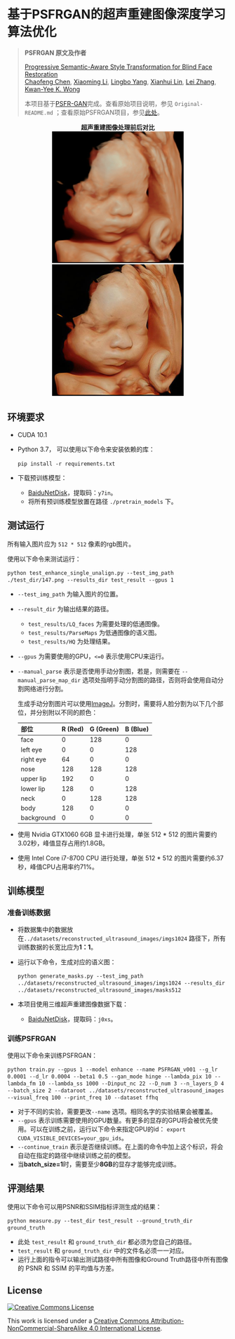 # 基于PSFRGAN的超声重建图像深度学习算法优化

> **PSFRGAN 原文及作者**
>
> [Progressive Semantic-Aware Style Transformation for Blind Face Restoration](https://arxiv.org/abs/2009.08709)  
> [Chaofeng Chen](https://chaofengc.github.io), [Xiaoming Li](https://csxmli2016.github.io/), [Lingbo Yang](https://lotayou.github.io), [Xianhui Lin](https://dblp.org/pid/147/7708.html), [Lei Zhang](https://www4.comp.polyu.edu.hk/~cslzhang/), [Kwan-Yee K. Wong](https://i.cs.hku.hk/~kykwong/)
>
> 本项目基于[PSFR-GAN](https://arxiv.org/abs/2009.08709)完成。查看原始项目说明，参见 `Original-README.md` ；查看原始PSFRGAN项目，参见[此处](https://github.com/chaofengc/PSFRGAN)。

<center><b>超声重建图像处理前后对比</b></center>

<center>
	<img src='./test_dir/147.png' width=300><img src='./test_result/HQ/000.jpg' width=300>
</center>


## 环境要求

- CUDA 10.1

- Python 3.7， 可以使用以下命令来安装依赖的库：

  `pip install -r requirements.txt`

- 下载预训练模型：

  - [BaiduNetDisk](https://pan.baidu.com/s/1R2NCCvpTUPouiFfuIw88kA)，提取码：`y7in`。
  - 将所有预训练模型放置在路径 `./pretrain_models` 下。

## 测试运行

所有输入图片应为 `512 * 512` 像素的rgb图片。

使用以下命令来测试运行：

```
python test_enhance_single_unalign.py --test_img_path ./test_dir/147.png --results_dir test_result --gpus 1
```

- `--test_img_path` 为输入图片的位置。

- `--result_dir` 为输出结果的路径。
  - `test_results/LQ_faces` 为需要处理的低通图像。
  - `test_results/ParseMaps` 为低通图像的语义图。
  - `test_results/HQ` 为处理结果。
  
- `--gpus` 为需要使用的GPU，`<=0` 表示使用CPU来运行。

- `--manual_parse` 表示是否使用手动分割图，若是，则需要在 `--manual_parse_map_dir` 选项处指明手动分割图的路径，否则将会使用自动分割网络进行分割。

  生成手动分割图片可以使用[ImageJ](https://imagej.nih.gov/ij/)。分割时，需要将人脸分割为以下几个部位，并分别附以不同的颜色：

  | 部位       | R (Red) | G (Green) | B (Blue) |
  | ---------- | ------- | --------- | -------- |
  | face       | 0       | 128       | 0        |
  | left eye   | 0       | 0         | 128      |
  | right eye  | 64      | 0         | 0        |
  | nose       | 128     | 128       | 128      |
  | upper lip  | 192     | 0         | 0        |
  | lower lip  | 128     | 0         | 128      |
  | neck       | 0       | 128       | 128      |
  | body       | 128     | 0         | 0        |
  | background | 0       | 0         | 0        |

- 使用 Nvidia GTX1060 6GB 显卡进行处理，单张 512 * 512 的图片需要约3.02秒，峰值显存占用约1.8GB。

- 使用 Intel Core i7-8700 CPU 进行处理，单张 512 * 512 的图片需要约6.37秒，峰值CPU占用率约71%。

## 训练模型

### 准备训练数据

- 将数据集中的数据放在`../datasets/reconstructed_ultrasound_images/imgs1024` 路径下，所有训练数据的长宽比应为**1：1**。

- 运行以下命令，生成对应的语义图：

  ```
  python generate_masks.py --test_img_path ../datasets/reconstructed_ultrasound_images/imgs1024 --results_dir ../datasets/reconstructed_ultrasound_images/masks512
  ```
  
- 本项目使用三维超声重建图像数据下载：
  - [BaiduNetDisk](https://pan.baidu.com/s/1GYQV59jofjjeZBxU5RYTYg)，提取码：`j0xs`。

### 训练PSFRGAN

使用以下命令来训练PSFRGAN：

```
python train.py --gpus 1 --model enhance --name PSFRGAN_v001 --g_lr 0.0001 --d_lr 0.0004 --beta1 0.5 --gan_mode hinge --lambda_pix 10 --lambda_fm 10 --lambda_ss 1000 --Dinput_nc 22 --D_num 3 --n_layers_D 4 --batch_size 2 --dataroot ../datasets/reconstructed_ultrasound_images --visual_freq 100 --print_freq 10 --dataset ffhq
```

- 对于不同的实验，需要更改`--name` 选项。相同名字的实验结果会被覆盖。
- `--gpus` 表示训练需要使用的GPU数量。有更多的显存的GPU将会被优先使用。可以在训练之前，运行以下命令来指定GPU的id： `export CUDA_VISIBLE_DEVICES=your_gpu_ids`。
- `--continue_train` 表示是否继续训练。在上面的命令中加上这个标识，将会自动在指定的路径中继续训练之前的模型。
- 当**batch_size=1**时，需要至少**8GB**的显存才能够完成训练。

## 评测结果

使用以下命令可以用PSNR和SSIM指标评测生成的结果：

```
python measure.py --test_dir test_result --ground_truth_dir ground_truth
```

- 此处 `test_result` 和 `ground_truth_dir` 都必须为您自己的路径。
- `test_result` 和 `ground_truth_dir` 中的文件名必须一一对应。
- 运行上面的指令可以输出测试路径中所有图像和Ground Truth路径中所有图像的 PSNR 和 SSIM 的平均值与方差。

## License

<a rel="license" href="http://creativecommons.org/licenses/by-nc-sa/4.0/"><img alt="Creative Commons License" style="border-width:0" src="https://i.creativecommons.org/l/by-nc-sa/4.0/88x31.png" /></a>

This work is licensed under a <a rel="license" href="http://creativecommons.org/licenses/by-nc-sa/4.0/">Creative Commons Attribution-NonCommercial-ShareAlike 4.0 International License</a>.

